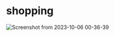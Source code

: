 # shopping
![Screenshot from 2023-10-06 00-36-39](https://github.com/VALiUMgithub/shopping/assets/93570937/45b09d67-3a01-46e7-9d71-008a8eb27a61)
